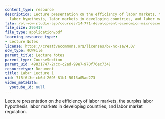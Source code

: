 ```yaml
---
content_type: resource
description: Lecture presentation on the efficiency of labor markets, the surplus
  labor hypothesis, labor markets in developing countries, and labor market regulation.
file: /ol-ocw-studio-app/courses/14-771-development-economics-microeconomic-issues-and-policy-models-fall-2008/7f5f613ecb6d269581b15013a05ad273_lec17.pdf
file_size: 295417
file_type: application/pdf
learning_resource_types:
- Lecture Notes
license: https://creativecommons.org/licenses/by-nc-sa/4.0/
ocw_type: OCWFile
parent_title: Lecture Notes
parent_type: CourseSection
parent_uid: 49831747-2ccc-c2ad-99e7-970f76ec7348
resourcetype: Document
title: Labor Lecture 1
uid: 7f5f613e-cb6d-2695-81b1-5013a05ad273
video_metadata:
  youtube_id: null
---
```

Lecture presentation on the efficiency of labor markets, the surplus labor hypothesis, labor markets in developing countries, and labor market regulation.